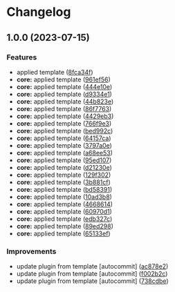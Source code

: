 # Changelog

## 1.0.0 (2023-07-15)


### Features

* applied template ([8fca34f](https://github.com/kc-workspace/asdf-aws/commit/8fca34f788f75063dfd7723ba1024bc3deb24377))
* **core:** applied template ([961ef56](https://github.com/kc-workspace/asdf-aws/commit/961ef562a0a1935b43f523a1ff6bb3645a2836f1))
* **core:** applied template ([444e10e](https://github.com/kc-workspace/asdf-aws/commit/444e10e1366b81f957e89298cd0c52f40c0b9c2f))
* **core:** applied template ([d9334e1](https://github.com/kc-workspace/asdf-aws/commit/d9334e161bd244872022ae7dc0e2d9be547993e7))
* **core:** applied template ([44b823e](https://github.com/kc-workspace/asdf-aws/commit/44b823eb42caa0a0001178d865f583512ed194bd))
* **core:** applied template ([86f7763](https://github.com/kc-workspace/asdf-aws/commit/86f7763494fd1af1d5c2c30ff6b305a591e9a6ee))
* **core:** applied template ([4429eb3](https://github.com/kc-workspace/asdf-aws/commit/4429eb3548c31ea98e93f0ea5d0973e3d34e7548))
* **core:** applied template ([766f9e3](https://github.com/kc-workspace/asdf-aws/commit/766f9e3265601a060f0b7cc9d45e8598aa5afb56))
* **core:** applied template ([bed992c](https://github.com/kc-workspace/asdf-aws/commit/bed992cc1e3cd576cc6e5a2793fac6185b68849c))
* **core:** applied template ([64157ca](https://github.com/kc-workspace/asdf-aws/commit/64157ca4873784504f34bcc609a10be41bea7ec9))
* **core:** applied template ([3797a0e](https://github.com/kc-workspace/asdf-aws/commit/3797a0e4286e5ebf5a96fe04a2ceb21a557cc634))
* **core:** applied template ([a68ee53](https://github.com/kc-workspace/asdf-aws/commit/a68ee53ad6b51d86048a3952ab48277cb3764394))
* **core:** applied template ([95ed107](https://github.com/kc-workspace/asdf-aws/commit/95ed1073bb0b6096f1928fed47754f8fdefff681))
* **core:** applied template ([d21230e](https://github.com/kc-workspace/asdf-aws/commit/d21230e66592eb403fb1b7821cc78116e25a2c73))
* **core:** applied template ([129f302](https://github.com/kc-workspace/asdf-aws/commit/129f302515a7c3eb8af56ac492bc442486fb4d63))
* **core:** applied template ([3b881cf](https://github.com/kc-workspace/asdf-aws/commit/3b881cf56598b7c1dd0553ec1e170c6c5ef74f29))
* **core:** applied template ([bd58391](https://github.com/kc-workspace/asdf-aws/commit/bd5839122374a5fe72c303905577a0f60ab48500))
* **core:** applied template ([10ad3b8](https://github.com/kc-workspace/asdf-aws/commit/10ad3b8e59b300e8ae5dc413f22247fc6bf66079))
* **core:** applied template ([4668614](https://github.com/kc-workspace/asdf-aws/commit/466861415b7ff3bc6cc4d33d247c116e74e54b89))
* **core:** applied template ([60970d1](https://github.com/kc-workspace/asdf-aws/commit/60970d17b787afc9871a5dda6011e4e08ddae127))
* **core:** applied template ([edb327c](https://github.com/kc-workspace/asdf-aws/commit/edb327cceb042322acbe72772b92190f74e505bf))
* **core:** applied template ([89ed298](https://github.com/kc-workspace/asdf-aws/commit/89ed298371a34260c83c7d2f3597d095da118485))
* **core:** applied template ([65133ef](https://github.com/kc-workspace/asdf-aws/commit/65133ef95c838bb220c90eb0a41f9b6b6a4d660b))


### Improvements

* update plugin from template [autocommit] ([ac878e2](https://github.com/kc-workspace/asdf-aws/commit/ac878e25426b033f0f2825838dbb4d185812c2e0))
* update plugin from template [autocommit] ([f002b2c](https://github.com/kc-workspace/asdf-aws/commit/f002b2c53161d6ccbf9014a9588254e40e5dd5e9))
* update plugin from template [autocommit] ([738cdbe](https://github.com/kc-workspace/asdf-aws/commit/738cdbe6d2e21c249d00ff4f8e4ede27fd4c46db))
